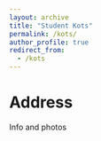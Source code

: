 ```yaml
---
layout: archive
title: "Student Kots"
permalink: /kots/
author_profile: true
redirect_from:
  - /kots
---
```


Address
=======
Info and photos


